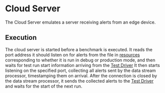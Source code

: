 # Cloud Server

The Cloud Server emulates a server receiving alerts from an
edge device.

## Execution

The cloud server is started before a benchmark is
executed. It reads the port address it should listen on for alerts from the
file in [resources](resources) corresponding to whether it is run in debug or
production mode, and then waits for test run start information arriving from the
[Test Driver](../test_driver)
It then starts listening on the specified port, collecting
all alerts sent by the data stream processor, timestamping them on arrival.
After the connection is closed by the data stream processor, it sends the
collected alerts to the [Test Driver](../test_driver) and waits for the start
of the next run.